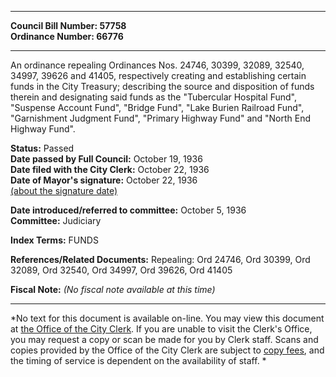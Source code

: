* * * * *  
  
**Council Bill Number: [](#h0)[](#h2)57758**   
**Ordinance Number: 66776**  
  
* * * * *  
  
An ordinance repealing Ordinances Nos. 24746, 30399, 32089, 32540, 34997, 39626 and 41405, respectively creating and establishing certain funds in the City Treasury; describing the source and disposition of funds therein and designating said funds as the "Tubercular Hospital Fund", "Suspense Account Fund", "Bridge Fund", "Lake Burien Railroad Fund", "Garnishment Judgment Fund", "Primary Highway Fund" and "North End Highway Fund".  
  
**Status:** Passed   
**Date passed by Full Council:** October 19, 1936   
**Date filed with the City Clerk:** October 22, 1936   
**Date of Mayor's signature:** October 22, 1936   
[(about the signature date)](/~public/approvaldate.htm)   
  
  
**Date introduced/referred to committee:** October 5, 1936   
**Committee:** Judiciary   
  
**Index Terms:** FUNDS  
  
**References/Related Documents:** Repealing: Ord 24746, Ord 30399, Ord 32089, Ord 32540, Ord 34997, Ord 39626, Ord 41405  
  
**Fiscal Note:** *(No fiscal note available at this time)*  
  
* * * * *  
  
*No text for this document is available on-line. You may view this document at [the Office of the City Clerk](http://www.seattle.gov/leg/clerk/contactUs.htm). If you are unable to visit the Clerk's Office, you may request a copy or scan be made for you by Clerk staff. Scans and copies provided by the Office of the City Clerk are subject to [copy fees](http://clerk.seattle.gov/~public/clerkfees.htm), and the timing of service is dependent on the availability of staff. *  
  
  
